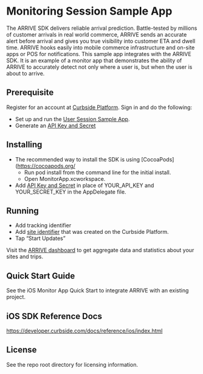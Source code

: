 # Monitoring Session Sample App

The ARRIVE SDK delivers reliable arrival prediction. Battle-tested by millions of customer arrivals in real world commerce, ARRIVE sends an accurate alert before arrival and gives you true visibility into customer ETA and dwell time. ARRIVE hooks easily into mobile commerce infrastructure and on-site apps or POS for notifications.
This sample app integrates with the ARRIVE SDK. It is an example of a monitor app that demonstrates the ability of ARRIVE to accurately detect not only where a user is, but when the user is about to arrive.


## Prerequisite
Register for an account at [Curbside Platform](https://dashboard.curbside.com). Sign in and do the following:
* Set up and run the [User Session Sample App](https://github.com/Curbside/ARRIVESDKSampleApps/tree/master/iOS/UserSessionApp).
* Generate an [API Key and Secret](https://dashboard.curbside.com/account?accessTab=keys&accountTab=access)

## Installing
* The recommended way to install the SDK is using [CocoaPods](https://cocoapods.org/
  * Run pod install from the command line for the initial install.
  * Open MonitorApp.xcworkspace.
* Add [API Key and Secret](https://dashboard.curbside.com/account?accessTab=keys&accountTab=access) in place of YOUR_API_KEY and YOUR_SECRET_KEY in the AppDelegate file.

## Running
* Add tracking identifier
* Add [site identifier](https://dashboard.curbside.com/account?accountTab=sites) that was created on the Curbside Platform.
* Tap “Start Updates”

Visit the [ARRIVE dashboard](https://dashboard.curbside.com) to get aggregate data and statistics about your sites and trips.

## Quick Start Guide
See the  iOS Monitor App Quick Start to integrate ARRIVE with an existing project.

## iOS SDK Reference Docs
https://developer.curbside.com/docs/reference/ios/index.html

## License
See the repo root directory for licensing information.

